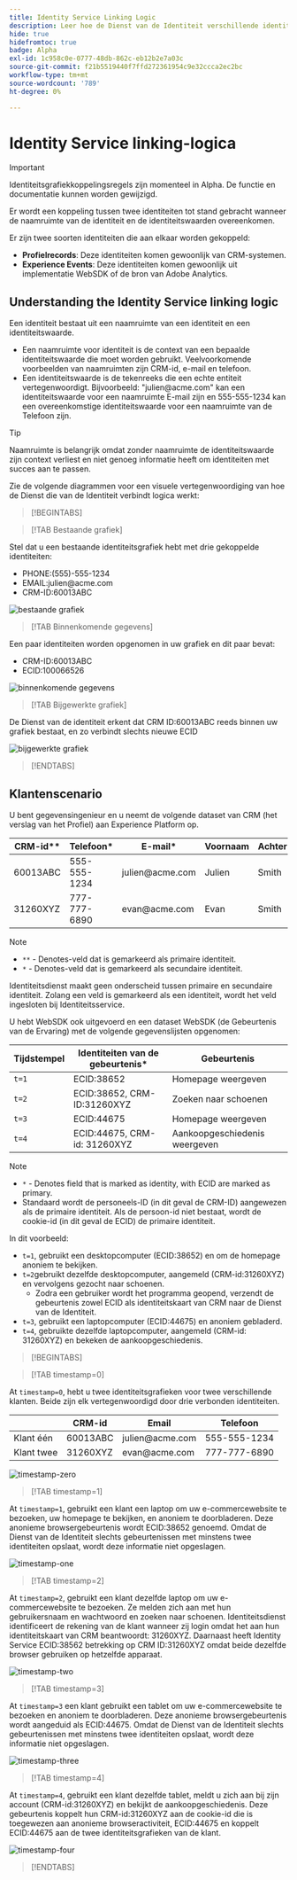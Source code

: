 ```yaml
---
title: Identity Service Linking Logic
description: Leer hoe de Dienst van de Identiteit verschillende identiteiten verbindt om een uitvoerige mening van een klant tot stand te brengen.
hide: true
hidefromtoc: true
badge: Alpha
exl-id: 1c958c0e-0777-48db-862c-eb12b2e7a03c
source-git-commit: f21b5519440f7ffd272361954c9e32ccca2ec2bc
workflow-type: tm+mt
source-wordcount: '789'
ht-degree: 0%

---
```


# Identity Service linking-logica

>[!IMPORTANT]
>
>Identiteitsgrafiekkoppelingsregels zijn momenteel in Alpha. De functie en documentatie kunnen worden gewijzigd.

Er wordt een koppeling tussen twee identiteiten tot stand gebracht wanneer de naamruimte van de identiteit en de identiteitswaarden overeenkomen.

Er zijn twee soorten identiteiten die aan elkaar worden gekoppeld:

* **Profielrecords**: Deze identiteiten komen gewoonlijk van CRM-systemen.
* **Experience Events**: Deze identiteiten komen gewoonlijk uit implementatie WebSDK of de bron van Adobe Analytics.

## Understanding the Identity Service linking logic

Een identiteit bestaat uit een naamruimte van een identiteit en een identiteitswaarde.

* Een naamruimte voor identiteit is de context van een bepaalde identiteitswaarde die moet worden gebruikt. Veelvoorkomende voorbeelden van naamruimten zijn CRM-id, e-mail en telefoon.
* Een identiteitswaarde is de tekenreeks die een echte entiteit vertegenwoordigt. Bijvoorbeeld: &quot;julien<span>@acme.com&quot; kan een identiteitswaarde voor een naamruimte E-mail zijn en 555-555-1234 kan een overeenkomstige identiteitswaarde voor een naamruimte van de Telefoon zijn.

>[!TIP]
>
>Naamruimte is belangrijk omdat zonder naamruimte de identiteitswaarde zijn context verliest en niet genoeg informatie heeft om identiteiten met succes aan te passen.

Zie de volgende diagrammen voor een visuele vertegenwoordiging van hoe de Dienst die van de Identiteit verbindt logica werkt:

>[!BEGINTABS]

>[!TAB Bestaande grafiek]

Stel dat u een bestaande identiteitsgrafiek hebt met drie gekoppelde identiteiten:

* PHONE:(555)-555-1234
* EMAIL:julien<span>@acme.com
* CRM-ID:60013ABC

![bestaande grafiek](../images/identity-settings/existing-graph.png)

>[!TAB Binnenkomende gegevens]

Een paar identiteiten worden opgenomen in uw grafiek en dit paar bevat:

* CRM-ID:60013ABC
* ECID:100066526

![binnenkomende gegevens](../images/identity-settings/incoming-data.png)

>[!TAB Bijgewerkte grafiek]

De Dienst van de identiteit erkent dat CRM ID:60013ABC reeds binnen uw grafiek bestaat, en zo verbindt slechts nieuwe ECID

![bijgewerkte grafiek](../images/identity-settings/updated-graph.png)

>[!ENDTABS]

## Klantenscenario

U bent gegevensingenieur en u neemt de volgende dataset van CRM (het verslag van het Profiel) aan Experience Platform op.

| CRM-id** | Telefoon* | E-mail* | Voornaam | Achternaam |
| --- | --- | --- | --- | --- |
| 60013ABC | 555-555-1234 | julien<span>@acme.com | Julien | Smith |
| 31260XYZ | 777-777-6890 | evan<span>@acme.com | Evan | Smith |

>[!NOTE]
>
>* `**` - Denotes-veld dat is gemarkeerd als primaire identiteit.
>* `*` - Denotes-veld dat is gemarkeerd als secundaire identiteit.
>
>Identiteitsdienst maakt geen onderscheid tussen primaire en secundaire identiteit. Zolang een veld is gemarkeerd als een identiteit, wordt het veld ingesloten bij Identiteitsservice.

U hebt WebSDK ook uitgevoerd en een dataset WebSDK (de Gebeurtenis van de Ervaring) met de volgende gegevenslijsten opgenomen:

| Tijdstempel | Identiteiten van de gebeurtenis* | Gebeurtenis |
| --- | --- | --- |
| `t=1` | ECID:38652 | Homepage weergeven |
| `t=2` | ECID:38652, CRM-ID:31260XYZ | Zoeken naar schoenen |
| `t=3` | ECID:44675 | Homepage weergeven |
| `t=4` | ECID:44675, CRM-id: 31260XYZ | Aankoopgeschiedenis weergeven |

>[!NOTE]
>
>* `*` - Denotes field that is marked as identity, with ECID are marked as primary.
>* Standaard wordt de personeels-ID (in dit geval de CRM-ID) aangewezen als de primaire identiteit. Als de persoon-id niet bestaat, wordt de cookie-id (in dit geval de ECID) de primaire identiteit.

In dit voorbeeld:

* `t=1`, gebruikt een desktopcomputer (ECID:38652) en om de homepage anoniem te bekijken.
* `t=2`gebruikt dezelfde desktopcomputer, aangemeld (CRM-id:31260XYZ) en vervolgens gezocht naar schoenen.
   * Zodra een gebruiker wordt het programma geopend, verzendt de gebeurtenis zowel ECID als identiteitskaart van CRM naar de Dienst van de Identiteit.
* `t=3`, gebruikt een laptopcomputer (ECID:44675) en anoniem gebladerd.
* `t=4`, gebruikte dezelfde laptopcomputer, aangemeld (CRM-id: 31260XYZ) en bekeken de aankoopgeschiedenis.


>[!BEGINTABS]

>[!TAB timestamp=0]

At `timestamp=0`, hebt u twee identiteitsgrafieken voor twee verschillende klanten. Beide zijn elk vertegenwoordigd door drie verbonden identiteiten.

| | CRM-id | Email | Telefoon |
| --- | --- | --- | --- |
| Klant één | 60013ABC | julien<span>@acme.com | 555-555-1234 |
| Klant twee | 31260XYZ | evan<span>@acme.com | 777-777-6890 |

![timestamp-zero](../images/identity-settings/timestamp-zero.png)

>[!TAB timestamp=1]

At `timestamp=1`, gebruikt een klant een laptop om uw e-commercewebsite te bezoeken, uw homepage te bekijken, en anoniem te doorbladeren. Deze anonieme browsergebeurtenis wordt ECID:38652 genoemd. Omdat de Dienst van de Identiteit slechts gebeurtenissen met minstens twee identiteiten opslaat, wordt deze informatie niet opgeslagen.

![timestamp-one](../images/identity-settings/timestamp-one.png)

>[!TAB timestamp=2]

At `timestamp=2`, gebruikt een klant dezelfde laptop om uw e-commercewebsite te bezoeken. Ze melden zich aan met hun gebruikersnaam en wachtwoord en zoeken naar schoenen. Identiteitsdienst identificeert de rekening van de klant wanneer zij login omdat het aan hun identiteitskaart van CRM beantwoordt: 31260XYZ. Daarnaast heeft Identity Service ECID:38562 betrekking op CRM ID:31260XYZ omdat beide dezelfde browser gebruiken op hetzelfde apparaat.

![timestamp-two](../images/identity-settings/timestamp-two.png)

>[!TAB timestamp=3]

At `timestamp=3` een klant gebruikt een tablet om uw e-commercewebsite te bezoeken en anoniem te doorbladeren. Deze anonieme browsergebeurtenis wordt aangeduid als ECID:44675. Omdat de Dienst van de Identiteit slechts gebeurtenissen met minstens twee identiteiten opslaat, wordt deze informatie niet opgeslagen.

![timestamp-three](../images/identity-settings/timestamp-three.png)

>[!TAB timestamp=4]

At `timestamp=4`, gebruikt een klant dezelfde tablet, meldt u zich aan bij zijn account (CRM-id:31260XYZ) en bekijkt de aankoopgeschiedenis. Deze gebeurtenis koppelt hun CRM-id:31260XYZ aan de cookie-id die is toegewezen aan anonieme browseractiviteit, ECID:44675 en koppelt ECID:44675 aan de twee identiteitsgrafieken van de klant.

![timestamp-four](../images/identity-settings/timestamp-four.png)

>[!ENDTABS]
